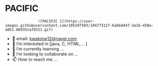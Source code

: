 # PACIFIC

                   ![PACIFIC 1](https://user-images.githubusercontent.com/105197503/194773127-6a6bd447-3a1b-458e-a051-069351af9211.gif)


- 👋 email: kwakmw12@naver.com
- 👀 I’m interested in [java, C, HTML, ...]
- 🌱 I’m currently learning ...
- 💞️ I’m looking to collaborate on ...
- 📫 How to reach me ...

<!---
kwakminoo/kwakminoo is a ✨ special ✨ repository because its `README.md` (this file) appears on your GitHub profile.
You can click the Preview link to take a look at your changes.
--->
